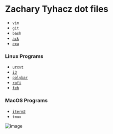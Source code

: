 # Zachary Tyhacz dot files

- `vim`
- `git`
- `bash`
- [`ack`](https://beyondgrep.com/)
- [`exa`](https://the.exa.website/)

### Linux Programs
- [`urxvt`](https://linux.die.net/man/1/urxvt)
- [`i3`](https://i3wm.org/)
- [`polybar`](https://polybar.github.io/)
- [`rofi`](https://github.com/davatorium/rofi)
- [`feh`](https://feh.finalrewind.org/)

### MacOS Programs
- [`iterm2`](https://iterm2.com/)
- `tmux`

![image](https://user-images.githubusercontent.com/38140593/154776234-c2647cf7-e468-4783-9c79-e00c2f76bae7.png)

